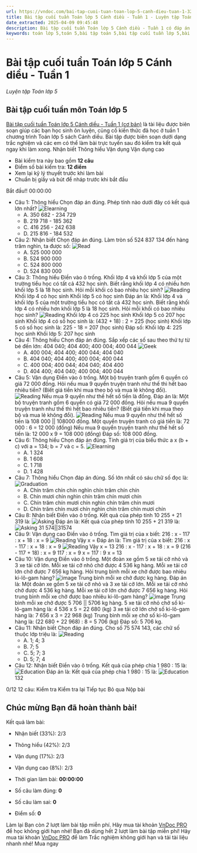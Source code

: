```yaml
---
url: https://vndoc.com/bai-tap-cuoi-tuan-toan-lop-5-canh-dieu-tuan-1-324832
title: Bài tập cuối tuần Toán lớp 5 Cánh diều - Tuần 1 - Luyện tập Toán lớp 5 - VnDoc.com
date_extracted: 2025-04-09 09:45:48
description: Bài tập cuối tuần Toán lớp 5 Cánh diều - Tuần 1 có đáp án giúp các em học sinh ôn tập, nâng cao kỹ năng giải Toán.
keywords: toán lớp 5,toán 5,bài tập toán 5,bài tập cuối tuần lớp 5,bài tập toán lớp 5,bài tập cuối tuần 1 lớp 5,bài tập cuối tuần lớp 5 tuần 1,phiếu bài tập toán lớp 5 tuần 1,phiếu bài tập toán tuần 1 lớp 5,Đề kiểm tra cuối tuần môn Toán lớp 5 Tuần 1,Đề kiểm tra cuối tuần môn Toán lớp 5,Bài tập cuối tuần môn Toán lớp 5,giải Toán lớp 5,giải bài tập toán 5,bài tập cuối tuần toán 5 cánh diều,bài tập cuối tuần toán lớp 5 cánh diều tuần 1
---
```


# Bài tập cuối tuần Toán lớp 5 Cánh diều - Tuần 1
 _Luyện tập Toán lớp 5_
## Bài tập cuối tuần môn Toán lớp 5
[Bài tập cuối tuần Toán lớp 5 Cánh diều - Tuần 1 \(cơ bản\)](<https://vndoc.com/bai-tap-cuoi-tuan-toan-lop-5-canh-dieu-tuan-1-324832>) là tài liệu được biên soạn giúp các bạn học sinh ôn luyện, củng cố kiến thức đã học ở tuần 1 chương trình Toán lớp 5 sách Cánh diều. Bài tập được biên soạn dưới dạng trắc nghiệm và các em có thể làm bài trực tuyến sau đó kiểm tra kết quả ngay khi làm xong.
Nhận biết Thông hiểu Vận dụng Vận dụng cao
  * Bài kiểm tra này bao gồm **12 câu**
  * Điểm số bài kiểm tra: **12 điểm**
  * Xem lại kỹ lý thuyết trước khi làm bài
  * Chuẩn bị giấy và bút để nháp trước khi bắt đầu

Bắt đầu\!\!
00:00:00
  * Câu 1:  Thông hiểu
Chọn đáp án đúng.
Phép tính nào dưới đây có kết quả lớn nhất?
![Elearning](https://i.vdoc.vn/data/image/2024/07/22/11193054.png)
    * A. 350 682 - 234 729 
    * B. 219 718 - 185 362 
    * C. 416 256 - 242 638 
    * D. 215 816 - 184 532 
  * Câu 2:  Nhận biết
Chọn đáp án đúng.
Làm tròn số 524 837 134 đến hàng trăm nghìn, ta được số:
![Read](https://i.vdoc.vn/data/image/2024/07/22/5020345.png)
    * A. 525 000 000 
    * B. 524 900 000 
    * C. 524 800 000 
    * D. 524 830 000 
  * Câu 3:  Thông hiểu
Điền vào ô trống.
Khối lớp 4 và khối lớp 5 của một trường tiểu học có tất cả 432 học sinh. Biết rằng khối lớp 4 có nhiều hơn khối lớp 5 là 18 học sinh. Hỏi mỗi khối có bao nhiêu học sinh?
![Reading](https://i.vdoc.vn/data/image/2024/07/22/9765732.png)
Khối lớp 4 có  học sinh
Khối lớp 5 có  học sinh
Đáp án là:
Khối lớp 4 và khối lớp 5 của một trường tiểu học có tất cả 432 học sinh. Biết rằng khối lớp 4 có nhiều hơn khối lớp 5 là 18 học sinh. Hỏi mỗi khối có bao nhiêu học sinh?
![Reading](/data/image/2024/07/22/9765732.png)
Khối lớp 4 có 225 học sinh
Khối lớp 5 có 207 học sinh
Khối lớp 4 có số học sinh là:
\(432 + 18\) : 2 = 225 \(học sinh\)
Khối lớp 5 có số học sinh là:
225 - 18 = 207 \(học sinh\)
Đáp số: Khối lớp 4: 225 học sinh
Khối lớp 5: 207 học sinh
  * Câu 4:  Thông hiểu
Chọn đáp án đúng.
Sắp xếp các số sau theo thứ tự từ bé đến lớn:
404 040; 404 400; 400 004; 400 044
![Geek](https://i.vdoc.vn/data/image/2024/07/22/9766566.png)
    * A. 400 004; 404 400; 400 044; 404 040 
    * B. 404 040; 404 400; 400 004; 400 044 
    * C. 400 004; 400 044; 404 040; 404 400 
    * D. 404 400; 404 040; 400 004; 400 044 
  * Câu 5:  Vận dụng
Điền vào ô trống.
Một bộ truyện tranh gồm 6 quyển có giá 72 000 đồng. Hỏi nếu mua 9 quyển truyện tranh như thế thì hết bao nhiêu tiền? \(Biết giá tiền khi mua theo bộ và mua lẻ không đổi\).
![Reading](https://i.vdoc.vn/data/image/2024/07/22/9765678.png)
Nếu mua 9 quyển như thế hết số tiền là  đồng.
Đáp án là:
Một bộ truyện tranh gồm 6 quyển có giá 72 000 đồng. Hỏi nếu mua 9 quyển truyện tranh như thế thì hết bao nhiêu tiền? \(Biết giá tiền khi mua theo bộ và mua lẻ không đổi\).
![Reading](/data/image/2024/07/22/9765678.png)
Nếu mua 9 quyển như thế hết số tiền là 108 000 || 108000 đồng.
Một quyển truyện tranh có giá tiền là:
72 000 : 6 = 12 000 \(đồng\)
Nếu mua 9 quyển truyện tranh như thế hết số tiền là:
12 000 x 9 = 108 000 \(đồng\)
Đáp số: 108 000 đồng.
  * Câu 6:  Thông hiểu
Chọn đáp án đúng.
Tính giá trị của biểu thức a x \(b + c\) với a = 134; b = 7 và c = 5.
![Elearning](https://i.vdoc.vn/data/image/2024/07/22/11193063.png)
    * A. 1 324 
    * B. 1 608 
    * C. 1 718 
    * D. 1 428 
  * Câu 7:  Thông hiểu
Chọn đáp án đúng.
Số lớn nhất có sáu chữ số đọc là:
![Graduation](https://i.vdoc.vn/data/image/2024/07/22/10105221.png)
    * A. Chín trăm chín chín nghìn chín trăm chín chín 
    * B. Chín mươi chín nghìn chín trăm chín mươi chín 
    * C. Chín trăm chín mươi chín nghìn chín trăm chín mươi 
    * D. Chín trăm chín mươi chín nghìn chín trăm chín mươi chín 
  * Câu 8:  Nhận biết
Điền vào ô trống.
Kết quả của phép tính 10 255 + 21 319 là:
![Asking](https://i.vdoc.vn/data/image/2024/07/22/9766571.png)
Đáp án là:
Kết quả của phép tính 10 255 + 21 319 là:
![Asking](/data/image/2024/07/22/9766571.png)
31 574||31574
  * Câu 9:  Vận dụng cao
Điền vào ô trống.
Tìm giá trị của x biết: 216 : x - 117 : x + 18 : x = 9
![Reading](https://i.vdoc.vn/data/image/2024/07/22/9765826.png)
Vậy x = 
Đáp án là:
Tìm giá trị của x biết: 216 : x - 117 : x + 18 : x = 9
![Reading](/data/image/2024/07/22/9765826.png)
Vậy x = 13
216 : x - 117 : x + 18 : x = 9
\(216 - 117 + 18\) : x = 9
117 : x = 9
x = 117 : 9
x = 13
  * Câu 10:  Vận dụng
Điền vào ô trống.
Một đoàn xe gồm 5 xe tải cỡ nhỏ và 3 xe tải cỡ lớn. Mỗi xe tải cỡ nhỏ chở được 4 536 kg hàng. Mỗi xe tải cỡ lớn chở được 7 656 kg hàng. Hỏi trung bình mỗi xe chở được bao nhiêu ki-lô-gam hàng?
![image](https://i.vdoc.vn/data/image/2024/07/22/15369205.png)
Trung bình mỗi xe chở được  kg hàng.
Đáp án là:
Một đoàn xe gồm 5 xe tải cỡ nhỏ và 3 xe tải cỡ lớn. Mỗi xe tải cỡ nhỏ chở được 4 536 kg hàng. Mỗi xe tải cỡ lớn chở được 7 656 kg hàng. Hỏi trung bình mỗi xe chở được bao nhiêu ki-lô-gam hàng?
![image](/data/image/2024/07/22/15369205.png)
Trung bình mỗi xe chở được 5 706 || 5706 kg hàng.
5 xe tải cỡ nhỏ chở số ki-lô-gam hàng là:
4 536 x 5 = 22 680 \(kg\)
3 xe tải cỡ lớn chở số ki-lô-gam hàng là:
7 656 x 3 = 22 968 \(kg\)
Trung bình mỗi xe chở số ki-lô-gam hàng là:
\(22 680 + 22 968\) : 8 = 5 706 \(kg\)
Đáp số: 5 706 kg.
  * Câu 11:  Nhận biết
Chọn đáp án đúng.
Cho số 75 574 143, các chữ số thuộc lớp triệu là:
![Reading](https://i.vdoc.vn/data/image/2024/07/22/12583725.png)
    * A. 1; 4; 3 
    * B. 7; 5 
    * C. 5; 7; 3 
    * D. 5; 7; 4 
  * Câu 12:  Nhận biết
Điền vào ô trống.
Kết quả của phép chia 1 980 : 15 là:
![Education](https://i.vdoc.vn/data/image/2024/07/22/11017798.png)
Đáp án là:
Kết quả của phép chia 1 980 : 15 là:
![Education](/data/image/2024/07/22/11017798.png)
132

0/12
12 câu:
Kiểm tra Kiểm tra lại Tiếp tục Bỏ qua Nộp bài
## Chúc mừng Bạn đã hoàn thành bài\!
Kết quả làm bài:
  * Nhận biết \(33%\):
2/3
  * Thông hiểu \(42%\):
2/3
  * Vận dụng \(17%\):
2/3
  * Vận dụng cao \(8%\):
2/3

  * Thời gian làm bài:  **00:00:00**
  * Số câu làm đúng: **0**
  * Số câu làm sai: **0**
  * Điểm số: **0**

Làm lại
Bạn còn _2_ lượt làm bài tập miễn phí. Hãy mua tài khoản [VnDoc PRO](</pro>) để học không giới hạn nhé\!  Bạn đã dùng hết 2 lượt làm bài tập miễn phí\! Hãy mua tài khoản [VnDoc PRO](</pro>) để làm Trắc nghiệm không giới hạn và tải tài liệu nhanh nhé\!  Mua ngay
